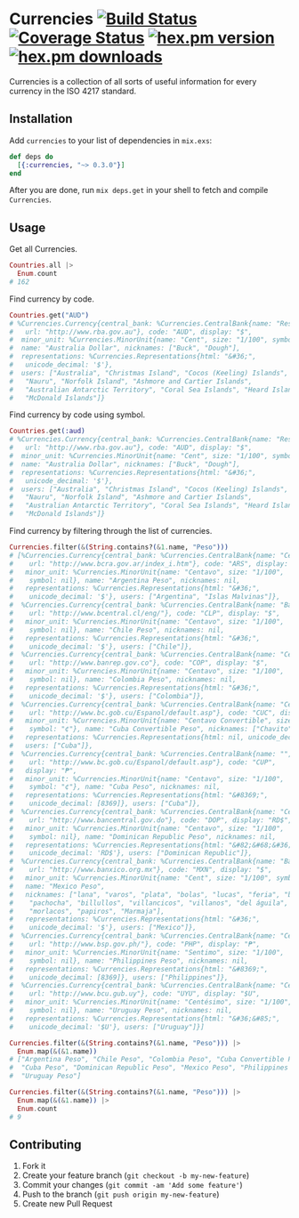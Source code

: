 Currencies [![Build Status](https://travis-ci.org/JakeStaTeresa/Currencies.svg?branch=master)](https://travis-ci.org/JakeStaTeresa/Currencies) [![Coverage Status](https://coveralls.io/repos/github/JakeStaTeresa/Currencies/badge.svg?branch=master&cache=1)](https://coveralls.io/github/JakeStaTeresa/Currencies) [![hex.pm version](https://img.shields.io/hexpm/v/currencies.svg)](https://hex.pm/packages/currencies) [![hex.pm downloads](https://img.shields.io/hexpm/dt/currencies.svg)](https://hex.pm/packages/currencies)
============

Currencies is a collection of all sorts of useful information for every currency in the ISO 4217 standard.

## Installation
Add `currencies` to your list of dependencies in `mix.exs`:

```elixir
def deps do
  [{:currencies, "~> 0.3.0"}]
end
```

After you are done, run `mix deps.get` in your shell to fetch and compile `Currencies`.

## Usage

Get all Currencies.

```Elixir
Countries.all |>
  Enum.count
# 162
```

Find currency by code.

```Elixir
Countries.get("AUD")
# %Currencies.Currency{central_bank: %Currencies.CentralBank{name: "Reserve Bank of Australia",
#   url: "http://www.rba.gov.au"}, code: "AUD", display: "$",
#  minor_unit: %Currencies.MinorUnit{name: "Cent", size: "1/100", symbol: "c"},
#  name: "Australia Dollar", nicknames: ["Buck", "Dough"],
#  representations: %Currencies.Representations{html: "&#36;",
#   unicode_decimal: '$'},
#  users: ["Australia", "Christmas Island", "Cocos (Keeling) Islands", "Kiribati",
#   "Nauru", "Norfolk Island", "Ashmore and Cartier Islands",
#   "Australian Antarctic Territory", "Coral Sea Islands", "Heard Island",
#   "McDonald Islands"]}
```

Find currency by code using symbol.

```Elixir
Countries.get(:aud)
# %Currencies.Currency{central_bank: %Currencies.CentralBank{name: "Reserve Bank of Australia",
#   url: "http://www.rba.gov.au"}, code: "AUD", display: "$",
#  minor_unit: %Currencies.MinorUnit{name: "Cent", size: "1/100", symbol: "c"},
#  name: "Australia Dollar", nicknames: ["Buck", "Dough"],
#  representations: %Currencies.Representations{html: "&#36;",
#   unicode_decimal: '$'},
#  users: ["Australia", "Christmas Island", "Cocos (Keeling) Islands", "Kiribati",
#   "Nauru", "Norfolk Island", "Ashmore and Cartier Islands",
#   "Australian Antarctic Territory", "Coral Sea Islands", "Heard Island",
#   "McDonald Islands"]}
```

Find currency by filtering through the list of currencies.

```Elixir
Currencies.filter(&(String.contains?(&1.name, "Peso")))
# [%Currencies.Currency{central_bank: %Currencies.CentralBank{name: "Central Bank of Argentina",
#    url: "http://www.bcra.gov.ar/index_i.htm"}, code: "ARS", display: "$",
#   minor_unit: %Currencies.MinorUnit{name: "Centavo", size: "1/100",
#    symbol: nil}, name: "Argentina Peso", nicknames: nil,
#   representations: %Currencies.Representations{html: "&#36;",
#    unicode_decimal: '$'}, users: ["Argentina", "Islas Malvinas"]},
#  %Currencies.Currency{central_bank: %Currencies.CentralBank{name: "Banco Central De Chile",
#    url: "http://www.bcentral.cl/eng/"}, code: "CLP", display: "$",
#   minor_unit: %Currencies.MinorUnit{name: "Centavo", size: "1/100",
#    symbol: nil}, name: "Chile Peso", nicknames: nil,
#   representations: %Currencies.Representations{html: "&#36;",
#    unicode_decimal: '$'}, users: ["Chile"]},
#  %Currencies.Currency{central_bank: %Currencies.CentralBank{name: "Central Bank of Colombia",
#    url: "http://www.banrep.gov.co"}, code: "COP", display: "$",
#   minor_unit: %Currencies.MinorUnit{name: "Centavo", size: "1/100",
#    symbol: nil}, name: "Colombia Peso", nicknames: nil,
#   representations: %Currencies.Representations{html: "&#36;",
#    unicode_decimal: '$'}, users: ["Colombia"]},
#  %Currencies.Currency{central_bank: %Currencies.CentralBank{name: "Central Bank of Cuba",
#    url: "http://www.bc.gob.cu/Espanol/default.asp"}, code: "CUC", display: nil,
#   minor_unit: %Currencies.MinorUnit{name: "Centavo Convertible", size: "1/100",
#    symbol: "¢"}, name: "Cuba Convertible Peso", nicknames: ["Chavito"],
#   representations: %Currencies.Representations{html: nil, unicode_decimal: nil},
#   users: ["Cuba"]},
#  %Currencies.Currency{central_bank: %Currencies.CentralBank{name: "",
#    url: "http://www.bc.gob.cu/Espanol/default.asp"}, code: "CUP",
#   display: "₱",
#   minor_unit: %Currencies.MinorUnit{name: "Centavo", size: "1/100",
#    symbol: "¢"}, name: "Cuba Peso", nicknames: nil,
#   representations: %Currencies.Representations{html: "&#8369;",
#    unicode_decimal: [8369]}, users: ["Cuba"]},
#  %Currencies.Currency{central_bank: %Currencies.CentralBank{name: "Central Bank of the Dominican Republic",
#    url: "http://www.bancentral.gov.do"}, code: "DOP", display: "RD$",
#   minor_unit: %Currencies.MinorUnit{name: "Centavo", size: "1/100",
#    symbol: nil}, name: "Dominican Republic Peso", nicknames: nil,
#   representations: %Currencies.Representations{html: "&#82;&#68;&#36;",
#    unicode_decimal: 'RD$'}, users: ["Dominican Republic"]},
#  %Currencies.Currency{central_bank: %Currencies.CentralBank{name: "Bank of Mexico",
#    url: "http://www.banxico.org.mx"}, code: "MXN", display: "$",
#   minor_unit: %Currencies.MinorUnit{name: "Cent", size: "1/100", symbol: nil},
#   name: "Mexico Peso",
#   nicknames: ["lana", "varos", "plata", "bolas", "lucas", "feria", "billete",
#    "pachocha", "billullos", "villancicos", "villanos", "del águila",
#    "morlacos", "papiros", "Marmaja"],
#   representations: %Currencies.Representations{html: "&#36;",
#    unicode_decimal: '$'}, users: ["Mexico"]},
#  %Currencies.Currency{central_bank: %Currencies.CentralBank{name: "Central Bank of the Philippines",
#    url: "http://www.bsp.gov.ph/"}, code: "PHP", display: "₱",
#   minor_unit: %Currencies.MinorUnit{name: "Sentimo", size: "1/100",
#    symbol: nil}, name: "Philippines Peso", nicknames: nil,
#   representations: %Currencies.Representations{html: "&#8369;",
#    unicode_decimal: [8369]}, users: ["Philippines"]},
#  %Currencies.Currency{central_bank: %Currencies.CentralBank{name: "Central Bank of Uruguay",
#    url: "http://www.bcu.gub.uy"}, code: "UYU", display: "$U",
#   minor_unit: %Currencies.MinorUnit{name: "Centésimo", size: "1/100",
#    symbol: nil}, name: "Uruguay Peso", nicknames: nil,
#   representations: %Currencies.Representations{html: "&#36;&#85;",
#    unicode_decimal: '$U'}, users: ["Uruguay"]}]

Currencies.filter(&(String.contains?(&1.name, "Peso"))) |>
  Enum.map(&(&1.name))
# ["Argentina Peso", "Chile Peso", "Colombia Peso", "Cuba Convertible Peso",
#  "Cuba Peso", "Dominican Republic Peso", "Mexico Peso", "Philippines Peso",
#  "Uruguay Peso"]

Currencies.filter(&(String.contains?(&1.name, "Peso"))) |>
  Enum.map(&(&1.name)) |>
  Enum.count
# 9
```
## Contributing

1. Fork it
2. Create your feature branch (`git checkout -b my-new-feature`)
3. Commit your changes (`git commit -am 'Add some feature'`)
4. Push to the branch (`git push origin my-new-feature`)
5. Create new Pull Request
